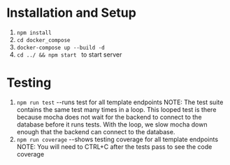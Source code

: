 # Installation and Setup

1. `npm install`
2. `cd docker_compose`
3. `docker-compose up --build -d`
4. `cd ../ && npm start ` to start server

# Testing

1. `npm run test`
   --runs test for all template endpoints NOTE: The test suite contains the same test many times in a loop. This looped test is there because mocha does not wait for the backend to connect to the database before it runs tests. With the loop, we slow mocha down enough that the backend can connect to the database.
2. `npm run coverage`
   --shows testing coverage for all template endpoints NOTE: You will need to CTRL+C after the tests pass to see the code coverage
